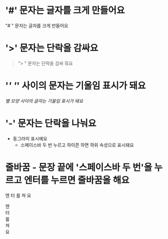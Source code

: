 # '#' 문자는 글자를 크게 만들어요
"# " 문자는 글자를 크게 만들어요

# '>' 문자는 단락을 감싸요
> "> " 문자는 단락을 감싸 줘요

# '*' '*' 사이의 문자는 기울임 표시가 돼요
*별 모양 사이의 글자는 기울임 표시가 돼요*

# '-' 문자는 단락을 나눠요
- 동그라미 표시예요
  - 스페이스바 두 번 누르고 하이픈 하면 하위 속성으로 표시돼요

# 줄바꿈 - 문장 끝에 '스페이스바 두 번'을 누르고 엔터를 누르면 줄바꿈을 해요
엔
터
를
쳐
요

엔  
터  
를  
쳐  
요  


